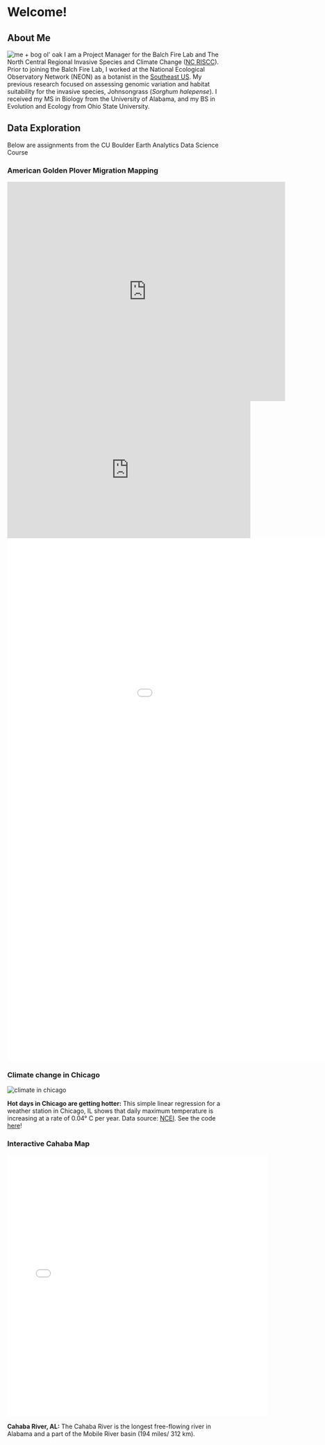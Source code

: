 # Welcome!

## About Me
![me + bog ol' oak](img/nate_tree.JPG)
I am a Project Manager for the Balch Fire Lab and The North Central Regional Invasive Species and Climate Change ([NC RISCC](https://nc-riscc.org/)). Prior to joining the Balch Fire Lab, I worked at the National Ecological Observatory Network (NEON) as a botanist in the [Southeast US](https://www.neonscience.org/impact/observatory-blog/getting-know-neon-domains-ozarks-complex). My previous research focused on assessing genomic variation and habitat suitability for the invasive species, Johnsongrass (*Sorghum halepense*). I received my MS in Biology from the University of Alabama, and my BS in Evolution and Ecology from Ohio State University.

## Data Exploration
Below are assignments from the CU Boulder Earth Analytics Data Science Course

### American Golden Plover Migration Mapping
<iframe src="https://macaulaylibrary.org/asset/31723881/embed" height="504" width="640" frameborder="0" allowfullscreen></iframe>

<iframe width="560" height="315"
        src="https://www.youtube.com/embed/bxygINPm5zY?start=30"
        title="YouTube video player" frameborder="0"
        allow="accelerometer; autoplay; clipboard-write; encrypted-media; gyroscope; picture-in-picture"
        allowfullscreen>
</iframe>

<embed type="text/html" src="maps/pluvialisDominica_migration.html" width="1200" height="1200">


### Climate change in Chicago
![climate in chicago](img/chicago_maxtemp.png)

**Hot days in Chicago are getting hotter:** This simple linear regression for a weather station in Chicago, IL shows that daily maximum temperature is increasing at a rate of 0.04° C per year. Data source: [NCEI](https://www.ncdc.noaa.gov/cdo-web/datasets/GHCND/stations/GHCND:USC00111577/detail).
See the code [here](https://natshoff.github.io/portfolioPosts/climateAssignment_hofford.html)!

### Interactive Cahaba Map
<embed type="text/html" src="maps/cahaba.html" width="600" height="600">

**Cahaba River, AL:** The Cahaba River is the longest free-flowing river in Alabama and a part of the Mobile River basin (194 miles/ 312 km).

